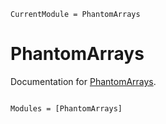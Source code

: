 ```@meta
CurrentModule = PhantomArrays
```

# PhantomArrays

Documentation for [PhantomArrays](https://github.com/AntonOresten/PhantomArrays.jl).

```@index
```

```@autodocs
Modules = [PhantomArrays]
```
